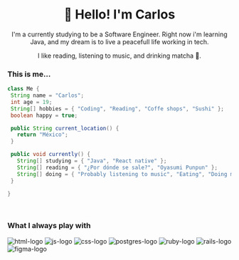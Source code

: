 <h1 align="center">👋 Hello! I'm Carlos</h1>

<p align="center">   
I'm a currently studying to be a Software Engineer. Right now i'm learning Java, and my dream is to live a peacefull life working in tech.
</p>
<p align="center">
I like reading, listening to music, and drinking matcha 💚.
</p>

<h3>This is me...</h3>

 ```Java
 class Me {
  String name = "Carlos";
  int age = 19;
  String[] hobbies = { "Coding", "Reading", "Coffe shops", "Sushi" };
  boolean happy = true;

  public String current_location() {
    return "México";
  }

  public void currently() {
    String[] studying = { "Java", "React native" };
    String[] reading = { "¿Por dónde se sale?", "Oyasumi Punpun" };
    String[] doing = { "Probably listening to music", "Eating", "Doing my duolingo streak" };
  }

}
 ```
 
<br>

### What I always play with
<p> 
  <img src="https://res.cloudinary.com/nico1711/image/upload/c_scale,h_30/v1598850235/html_1_whl9rj.png" alt="html-logo">
  <img src="https://res.cloudinary.com/nico1711/image/upload/c_scale,h_30/v1598849662/javascript_eniubp.png" alt="js-logo">
  <img src="https://res.cloudinary.com/nico1711/image/upload/c_scale,h_30/v1598849661/css_jtfcoz.png" alt="css-logo">
  <img src="https://res.cloudinary.com/nico1711/image/upload/c_scale,h_30/v1598849660/postgresql_zsfd9p.png" alt="postgres-logo">
  <img src="https://res.cloudinary.com/nico1711/image/upload/c_scale,h_30/v1598849655/ruby_nrq1jy.png" alt="ruby-logo">
  <img src="https://res.cloudinary.com/nico1711/image/upload/c_scale,h_30/v1598850690/rails_1_vess2v.png" alt="rails-logo">
  <img src="https://res.cloudinary.com/nico1711/image/upload/c_scale,h_30/v1598849656/figma_ugopbh.png" alt="figma-logo">
</p>
